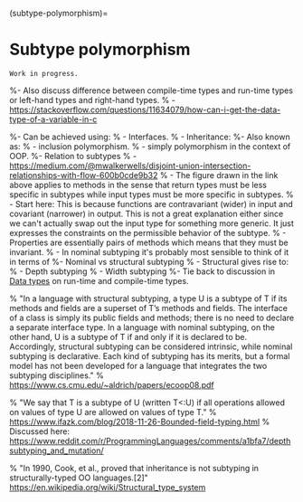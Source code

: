 (subtype-polymorphism)=
# Subtype polymorphism


```{warning}
Work in progress.
```

%- Also discuss difference between compile-time types and run-time types or left-hand types and right-hand types.
%  - https://stackoverflow.com/questions/11634079/how-can-i-get-the-data-type-of-a-variable-in-c

%- Can be achieved using:
%  - Interfaces.
%  - Inheritance:
%- Also known as:
%  - inclusion polymorphism.
%  - simply polymorphism in the context of OOP.
%- Relation to subtypes
%  - https://medium.com/@mwalkerwells/disjoint-union-intersection-relationships-with-flow-600b0cde9b32
%  - The figure drawn in the link above applies to methods in the sense that return types must be less specific in subtypes while input types must be more specific in subtypes.
%   - Start here: This is because functions are contravariant (wider) in input and covariant (narrower) in output. This is not a great explanation either since we can't actually swap out the input type for something more generic. It just expresses the constraints on the permissible behavior of the subtype.
%   - Properties are essentially pairs of methods which means that they must be invariant.
%  - In nominal subtyping it's probably most sensible to think of it in terms of 
%- Nominal vs structural subtyping
%  - Structural gives rise to:
%    - Depth subtyping
%    - Width subtyping
%- Tie back to discussion in [Data types](data-types) on run-time and compile-time types.

% "In a language with structural subtyping, a type U is a subtype of T if its methods and fields are a superset of T’s methods and fields. The interface of a class is simply its public fields and methods; there is no need to declare a separate interface type. In a language with nominal subtyping, on the other hand, U is a subtype of T if and only if it is declared to be. Accordingly, structural subtyping can be considered intrinsic, while nominal subtyping is declarative. Each kind of subtyping has its merits, but a formal model has not been developed for a language that integrates the two subtyping disciplines."
% https://www.cs.cmu.edu/~aldrich/papers/ecoop08.pdf


% "We say that T is a subtype of U (written T<:U) if all operations allowed on values of type U are allowed on values of type T."
% https://www.ifazk.com/blog/2018-11-26-Bounded-field-typing.html
% Discussed here: https://www.reddit.com/r/ProgrammingLanguages/comments/a1bfa7/depthsubtyping_and_mutation/



% "In 1990, Cook, et al., proved that inheritance is not subtyping in structurally-typed OO languages.[2]" https://en.wikipedia.org/wiki/Structural_type_system

